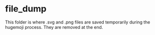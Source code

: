 # file_dump
This folder is where .svg and .png files are saved temporarily during the hugemoji process. They are removed at the end.